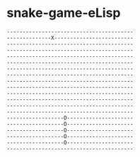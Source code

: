 # snake-game-eLisp
    ----------------------------------------
    --------------X-------------------------
    ----------------------------------------
    ----------------------------------------
    ----------------------------------------
    ----------------------------------------
    ----------------------------------------
    ----------------------------------------
    ----------------------------------------
    ----------------------------------------
    ----------------------------------------
    ----------------------------------------
    ----------------------------------------
    ----------------------------------------
    ------------------O---------------------
    ------------------O---------------------
    ------------------O---------------------
    ------------------O---------------------
    ------------------O---------------------
    ----------------------------------------
